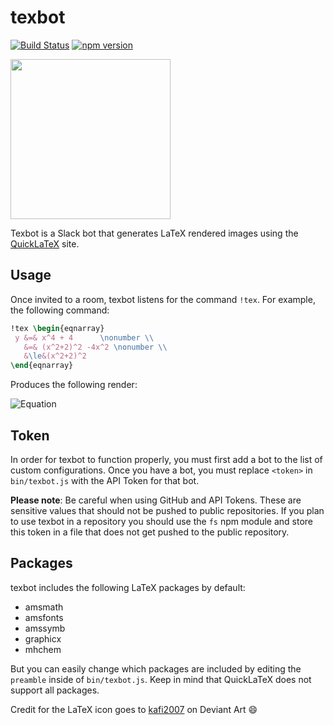 # texbot

[![Build Status](https://travis-ci.org/dvdfreitag/texbot.svg?branch=master)](https://travis-ci.org/dvdfreitag/texbot)
[![npm version](https://badge.fury.io/js/texbot.svg)](https://badge.fury.io/js/texbot)

<img src="https://github.com/dvdfreitag/texbot/blob/master/tex.png" width="256">

Texbot is a Slack bot that generates LaTeX rendered images using the [QuickLaTeX](http://quicklatex.com/) site. 

## Usage
Once invited to a room, texbot listens for the command `!tex`. For example, the following command:

```latex
!tex \begin{eqnarray}
 y &=& x^4 + 4      \nonumber \\
   &=& (x^2+2)^2 -4x^2 \nonumber \\
   &\le&(x^2+2)^2
\end{eqnarray}
```

Produces the following render:

![Equation](http://quicklatex.com/cache3/5e/ql_24e263eeb603f1273759abfbaaf2bb5e_l3.png)

## Token
In order for texbot to function properly, you must first add a bot to the list of custom configurations. Once you have a bot, you must replace `<token>` in `bin/texbot.js` with the API Token for that bot. 

**Please note**: Be careful when using GitHub and API Tokens. These are sensitive values that should not be pushed to public repositories. If you plan to use texbot in a repository you should use the `fs` npm module and store this token in a file that does not get pushed to the public repository.

## Packages
texbot includes the following LaTeX packages by default:
- amsmath
- amsfonts
- amssymb
- graphicx
- mhchem

But you can easily change which packages are included by editing the `preamble` inside of `bin/texbot.js`. Keep in mind that QuickLaTeX does not support all packages.


Credit for the LaTeX icon goes to [kafi2007](http://kafi2007.deviantart.com/) on Deviant Art :smile:
